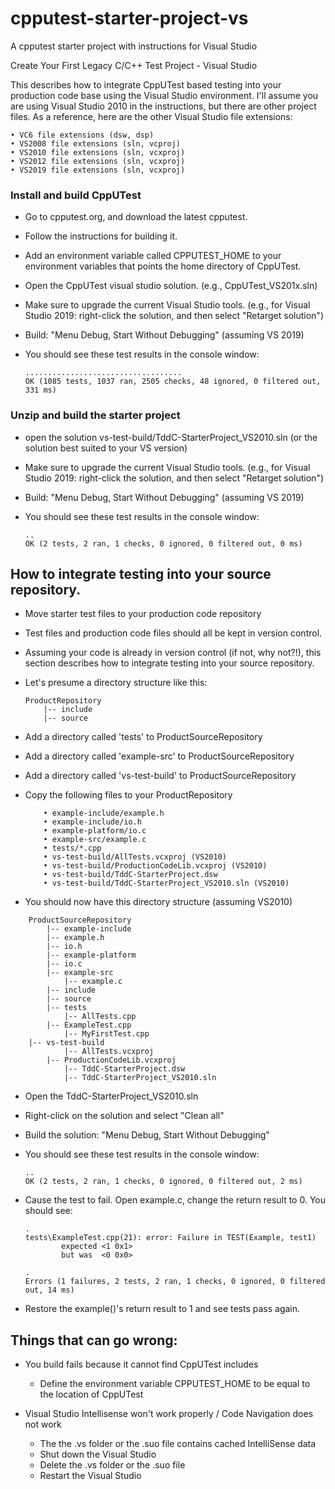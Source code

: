 cpputest-starter-project-vs
===========================

A cpputest starter project with instructions for Visual Studio

Create Your First Legacy C/C++ Test Project - Visual Studio

This describes how to integrate CppUTest based testing into your production code base using the Visual Studio environment.  I'll assume you are using Visual Studio 2010 in the instructions, but there are other project files. As a reference, here are the other Visual Studio file extensions:

	• VC6 file extensions (dsw, dsp)
	• VS2008 file extensions (sln, vcproj)
	• VS2010 file extensions (sln, vcxproj)
	• VS2012 file extensions (sln, vcxproj)
	• VS2019 file extensions (sln, vcxproj)

### Install and build CppUTest
* Go to cpputest.org, and download the latest cpputest.  
* Follow the instructions for building it.
* Add an environment variable called CPPUTEST_HOME to your environment variables that points the home directory of CppUTest.
* Open the CppUTest visual studio solution. (e.g., CppUTest_VS201x.sln)
* Make sure to upgrade the current Visual Studio tools. (e.g., for Visual Studio 2019: right-click the solution, and then select "Retarget solution")
* Build: "Menu Debug, Start Without Debugging" (assuming VS 2019)
* You should see these test results in the console window:

    ```
    ...................................
    OK (1085 tests, 1037 ran, 2505 checks, 48 ignored, 0 filtered out, 331 ms)
    ```

### Unzip and build the starter project
* open the solution vs-test-build/TddC-StarterProject_VS2010.sln (or the solution best suited to your VS version)
* Make sure to upgrade the current Visual Studio tools. (e.g., for Visual Studio 2019: right-click the solution, and then select "Retarget solution")
* Build: "Menu Debug, Start Without Debugging" (assuming VS 2019)
* You should see these test results in the console window:

    ```
    ..
    OK (2 tests, 2 ran, 1 checks, 0 ignored, 0 filtered out, 0 ms)
    ```

## How to integrate testing into your source repository.
* Move starter test files to your production code repository
* Test files and production code files should all be kept in version control.
* Assuming your code is already in version control (if not, why not?!), this section describes how to integrate testing into your source repository.
* Let's presume a directory structure like this:

    ```
    ProductRepository
        |-- include
        |-- source
    ```
* Add a directory called 'tests' to ProductSourceRepository
* Add a directory called 'example-src' to ProductSourceRepository
* Add a directory called 'vs-test-build' to ProductSourceRepository
* Copy the following files to your ProductRepository

    ```
        • example-include/example.h
        • example-include/io.h
        • example-platform/io.c
        • example-src/example.c
        • tests/*.cpp
        • vs-test-build/AllTests.vcxproj (VS2010)
        • vs-test-build/ProductionCodeLib.vcxproj (VS2010)
        • vs-test-build/TddC-StarterProject.dsw
        • vs-test-build/TddC-StarterProject_VS2010.sln (VS2010)
    ```
* You should now have this directory structure (assuming VS2010)

```
    ProductSourceRepository
        |-- example-include
	    |-- example.h
	    |-- io.h
        |-- example-platform
	    |-- io.c
        |-- example-src
            |-- example.c
        |-- include
        |-- source
        |-- tests
            |-- AllTests.cpp
	    |-- ExampleTest.cpp
            |-- MyFirstTest.cpp
	|-- vs-test-build
            |-- AllTests.vcxproj
	    |-- ProductionCodeLib.vcxproj
            |-- TddC-StarterProject.dsw
            |-- TddC-StarterProject_VS2010.sln
```
* Open the TddC-StarterProject_VS2010.sln
* Right-click on the solution and select "Clean all"
* Build the solution: "Menu Debug, Start Without Debugging"
* You should see these test results in the console window:

    ```
    ..
    OK (2 tests, 2 ran, 1 checks, 0 ignored, 0 filtered out, 2 ms)
    ```
* Cause the test to fail.  Open example.c, change the return result to 0.  You should see:

    ```
    .
    tests\ExampleTest.cpp(21): error: Failure in TEST(Example, test1)
            expected <1 0x1>
            but was  <0 0x0>
    
    .
    Errors (1 failures, 2 tests, 2 ran, 1 checks, 0 ignored, 0 filtered out, 14 ms)
    ```
* Restore the example()'s return result to 1 and see tests pass again.

## Things that can go wrong:
* You build fails because it cannot find CppUTest includes
  * Define the environment variable CPPUTEST_HOME to be equal to the location of CppUTest

* Visual Studio Intellisense won't work properly / Code Navigation does not work
  * The the .vs folder or the .suo file contains cached IntelliSense data
  * Shut down the Visual Studio
  * Delete the .vs folder or the .suo file
  * Restart the Visual Studio
